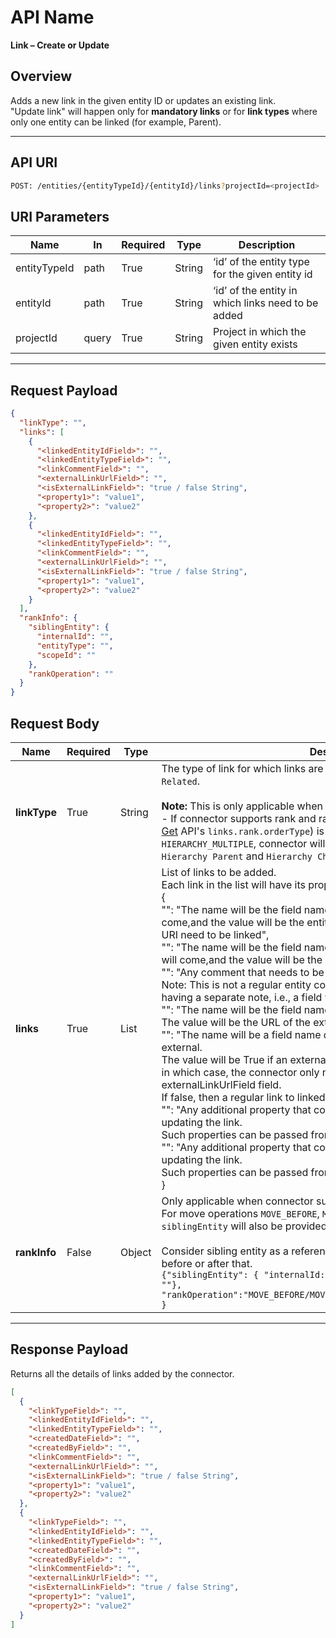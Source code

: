 # API Name
**Link – Create or Update**

## Overview
Adds a new link in the given entity ID or updates an existing link.  
"Update link" will happen only for **mandatory links** or for **link types** where only one entity can be linked (for example, Parent).

---

## API URI
```bash
POST: /entities/{entityTypeId}/{entityId}/links?projectId=<projectId>
```

## URI Parameters

| Name         | In    | Required | Type   | Description                                                        |
|--------------|-------|----------|--------|--------------------------------------------------------------------|
| entityTypeId | path  | True     | String | ‘id’ of the entity type for the given entity id                    |
| entityId     | path  | True     | String | ‘id’ of the entity in which links need to be added                 |
| projectId    | query | True     | String | Project in which the given entity exists                           |

---

## Request Payload

```json
{
  "linkType": "",
  "links": [
    {
      "<linkedEntityIdField>": "",
      "<linkedEntityTypeField>": "",
      "<linkCommentField>": "",
      "<externalLinkUrlField>": "",
      "<isExternalLinkField>": "true / false String",
      "<property1>": "value1",
      "<property2>": "value2"
    },
    {
      "<linkedEntityIdField>": "",
      "<linkedEntityTypeField>": "",
      "<linkCommentField>": "",
      "<externalLinkUrlField>": "",
      "<isExternalLinkField>": "true / false String",
      "<property1>": "value1",
      "<property2>": "value2"
    }
  ],
  "rankInfo": {
    "siblingEntity": {
      "internalId": "",
      "entityType": "",
      "scopeId": ""
    },
    "rankOperation": ""
  }
}
```

## Request Body

| Name     | Required | Type   | Description |
|----------|----------|--------|-------------|
| **linkType** | True | String | The type of link for which links are to be added. E.g., `Parent`, `Child`, `Related`.<br><br>**Note:** This is only applicable when connector supports rank feature:<br> - If connector supports rank and rank order type (given in [Entity Type – Get](entity-type-get.md) API's `links.rank.orderType`) is either `HIERARCHY_SINGLE` or `HIERARCHY_MULTIPLE`, connector will need to handle additional link types `Hierarchy Parent` and `Hierarchy Child`. |
| **links** | True | List | List of links to be added.<br>Each link in the list will have its properties as described below:<br> {<br>  "<linkedEntityIdField>": "The name will be the field name in which entity of the linked entity will come,and the value will be the entity id to which entityId coming in request URI need to be linked",<br>  "<linkedEntityTypeField>": "The name will be the field name in which entity type of linked entity will come,and the value will be the entity type of linked entity id", <br>  "<linkCommentField>": "Any comment that needs to be added in the link section.<br>Note: This is not a regular entity comment.Some connectors support having a separate note, i.e., a field with each link",<br>  "<externalLinkUrlField>": "The name will be the field name in which the external URL will come.<br>The value will be the URL of the external link that needs to be added",<br>  "<isExternalLinkField>": "The name will be a field name describing whether a link is internal or external.<br>The value will be True if an external link needs to be added,<br>in which case, the connector only needs to add the link coming in the externalLinkUrlField field.<br>If false, then a regular link to linkedEntityId needs to be added",<br>  "<property1>": "Any additional property that connector wants to set while adding or updating the link.<br>Such properties can be passed from the mapping interface in OpsHub",<br>  "<property2>": "Any additional property that connector wants to set while adding or updating the link.<br>Such properties can be passed from the mapping interface in OpsHub"<br> }|
| **rankInfo** | False | Object | Only applicable when connector supports rank feature.<br>For move operations `MOVE_BEFORE`, `MOVE_AFTER`, and `MOVE_BULK_AFTER`, `siblingEntity` will also be provided.<br><br>Consider sibling entity as a reference entity to move the current entity before or after that.<br> `{"siblingEntity": { "internalId: "", "entityType": "", "scopeId" : ""}, "rankOperation":"MOVE_BEFORE/MOVE_AFTER/LAST_IN_LIST/MOVE_BULK_AFTER" }`  |

---

## Response Payload

Returns all the details of links added by the connector.

```json
[
  {
    "<linkTypeField>": "",
    "<linkedEntityIdField>": "",
    "<linkedEntityTypeField>": "",
    "<createdDateField>": "",
    "<createdByField>": "",
    "<linkCommentField>": "",
    "<externalLinkUrlField>": "",
    "<isExternalLinkField>": "true / false String",
    "<property1>": "value1",
    "<property2>": "value2"
  },
  {
    "<linkTypeField>": "",
    "<linkedEntityIdField>": "",
    "<linkedEntityTypeField>": "",
    "<createdDateField>": "",
    "<createdByField>": "",
    "<linkCommentField>": "",
    "<externalLinkUrlField>": "",
    "<isExternalLinkField>": "true / false String",
    "<property1>": "value1",
    "<property2>": "value2"
  }
]

```





